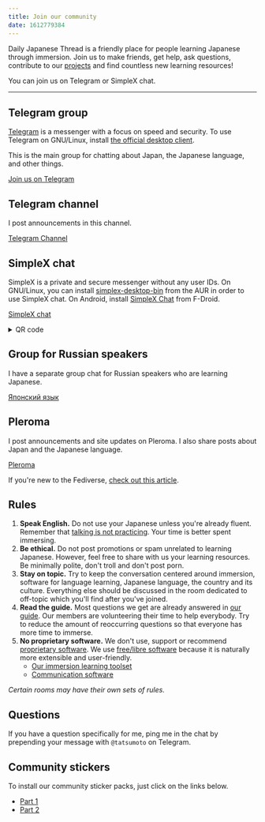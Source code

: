 ```yaml
---
title: Join our community
date: 1612779384
---
```


Daily Japanese Thread is a friendly place
for people learning Japanese through immersion.
Join us to make friends, get help, ask questions,
contribute to our [projects](https://github.com/Ajatt-Tools)
and find countless new learning resources!

You can join us on Telegram or SimpleX chat.

****

## Telegram group

[Telegram](https://telegram.org/)
is a messenger with a focus on speed and security.
To use Telegram on GNU/Linux, install
[the official desktop client](https://archlinux.org/packages/?name=telegram-desktop).

This is the main group for chatting about Japan, the Japanese language, and other things.

<a target="_blank" class="md-button telegram" href="https://t.me/+cEpSHZC_tMI4NDZi">Join us on Telegram</a>

## Telegram channel

I post announcements in this channel.

<a target="_blank" class="md-button telegram" href="https://t.me/ajatt_tools">Telegram Channel</a>

## SimpleX chat

SimpleX is a private and secure messenger without any user IDs.
On GNU/Linux,
you can install
[simplex-desktop-bin](https://aur.archlinux.org/packages/simplex-desktop-bin)
from the AUR in order to use SimpleX chat.
On Android,
install [SimpleX Chat](https://f-droid.org/en/packages/chat.simplex.app/) from F-Droid.

<a target="_blank" class="md-button simplex" href="https://simplex.chat/contact#/?v=2-7&smp=smp%3A%2F%2F6iIcWT_dF2zN_w5xzZEY7HI2Prbh3ldP07YTyDexPjE%3D%40smp10.simplex.im%2FzhO5MVmLUUhH5hh-te8Ka8rp1CQqq8kZ%23%2F%3Fv%3D1-3%26dh%3DMCowBQYDK2VuAyEAX5m140ScsaXwqLoZtI0vtCRN4T8PCxEf-m0G-0vEbFQ%253D%26srv%3Drb2pbttocvnbrngnwziclp2f4ckjq65kebafws6g4hy22cdaiv5dwjqd.onion&data=%7B%22type%22%3A%22group%22%2C%22groupLinkId%22%3A%22i28MPKFVNz_u7jjOG-CUGA%3D%3D%22%7D">SimpleX chat</a>

<details>
<summary>QR code</summary>
<p align="center"><img style="max-height: 50vh;" alt="SimpleX QR" src="img/simplex-chat-link.webp"></p>
</details>

## Group for Russian speakers

I have a separate group chat for Russian speakers who are learning Japanese.

<a target="_blank" class="md-button telegram" href="https://t.me/+QBdRJO7lCKgxMDcy">Японский язык</a>

## Pleroma

I post announcements and site updates on Pleroma.
I also share posts about Japan and the Japanese language.

<a target="_blank" class="md-button pleroma" href="https://freesoftwareextremist.com/tatsumoto?tab=statuses">Pleroma</a>

If you're new to the Fediverse, [check out this article](the-fediverse.html).

## Rules

1) **Speak English.**
Do not use your Japanese unless you're already fluent.
Remember that [talking is not practicing](https://redirect.invidious.io/watch?v=NiTsduRreug&t=352s).
Your time is better spent immersing.
1) **Be ethical.**
Do not post promotions or spam unrelated to learning Japanese.
However, feel free to share with us your learning resources.
Be minimally polite, don't troll and don't post porn.
1) **Stay on topic.**
Try to keep the conversation centered around
immersion, software for language learning,
Japanese language, the country and its culture.
Everything else should be discussed in the room dedicated to off-topic
which you'll find after you've joined.
1) **Read the guide.**
Most questions we get are already answered in [our guide](table-of-contents.html).
Our members are volunteering their time to help everybody.
Try to reduce the amount of reoccurring questions so that everyone has more time to immerse.
1) **No proprietary software.**
We don't use, support or recommend
[proprietary software](https://www.gnu.org/proprietary/).
We use
[free/libre software](https://www.gnu.org/philosophy/free-sw.html)
because it is naturally more extensible and user-friendly.
	* [Our immersion learning toolset](our-immersion-learning-toolset.html)
	* [Communication software](https://web.archive.org/web/https://wiki.installgentoo.com/wiki/Communication#Synchronous_Communication_.28Real_time.29)

*Certain rooms may have their own sets of rules.*

## Questions

If you have a question specifically for me,
ping me in the chat by prepending your message with
`@tatsumoto` on Telegram.

## Community stickers

To install our community sticker packs,
just click on the links below.

* [Part 1](https://t.me/addstickers/ajatt)
* [Part 2](https://t.me/addstickers/ajatt2)
